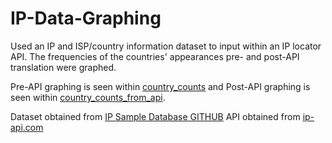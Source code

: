 # IP-Data-Graphing
Used an IP and ISP/country information dataset to input within an IP locator API. The frequencies of the countries' appearances pre- and post-API translation were graphed.

Pre-API graphing is seen within [country_counts](country_counts.png) and Post-API graphing is seen within [country_counts_from_api](country_counts_from_api.png).

Dataset obtained from [IP Sample Database GITHUB](https://github.com/ipinfo/sample-database/)
API obtained from [ip-api.com](https://ip-api.com/)
